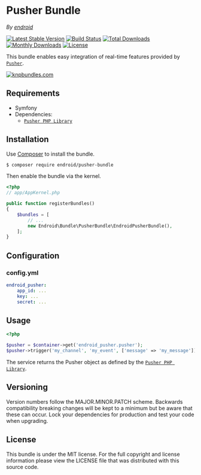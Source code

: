 Pusher Bundle
==============

*By [endroid](https://endroid.nl/)*

[![Latest Stable Version](http://img.shields.io/packagist/v/endroid/pusher-bundle.svg)](https://packagist.org/packages/endroid/pusher-bundle)
[![Build Status](http://img.shields.io/travis/endroid/EndroidPusherBundle.svg)](http://travis-ci.org/endroid/EndroidPusherBundle)
[![Total Downloads](http://img.shields.io/packagist/dt/endroid/pusher-bundle.svg)](https://packagist.org/packages/endroid/pusher-bundle)
[![Monthly Downloads](http://img.shields.io/packagist/dm/endroid/pusher-bundle.svg)](https://packagist.org/packages/endroid/pusher-bundle)
[![License](http://img.shields.io/packagist/l/endroid/pusher-bundle.svg)](https://packagist.org/packages/endroid/pusher-bundle)

This bundle enables easy integration of real-time features provided by [`Pusher`](https://pusher.com/).

[![knpbundles.com](http://knpbundles.com/endroid/EndroidPusherBundle/badge-short)](http://knpbundles.com/endroid/EndroidPusherBundle)

## Requirements

* Symfony
* Dependencies:
  * [`Pusher PHP Library`](https://github.com/pusher/pusher-http-php)

## Installation

Use [Composer](https://getcomposer.org/) to install the bundle.

``` bash
$ composer require endroid/pusher-bundle
```

Then enable the bundle via the kernel.

``` php
<?php
// app/AppKernel.php

public function registerBundles()
{
    $bundles = [
        // ...
        new Endroid\Bundle\PusherBundle\EndroidPusherBundle(),
    ];
}
```

## Configuration

### config.yml

```yaml
endroid_pusher:
    app_id: ...
    key: ...
    secret: ...
```

## Usage

```php
<?php

$pusher = $container->get('endroid_pusher.pusher');
$pusher->trigger('my_channel', 'my_event', ['message' => 'my_message']);
```

The service returns the Pusher object as defined by the [`Pusher PHP Library`](https://github.com/pusher/pusher-http-php).

## Versioning

Version numbers follow the MAJOR.MINOR.PATCH scheme. Backwards compatibility
breaking changes will be kept to a minimum but be aware that these can occur.
Lock your dependencies for production and test your code when upgrading.

## License

This bundle is under the MIT license. For the full copyright and license
information please view the LICENSE file that was distributed with this source code.
